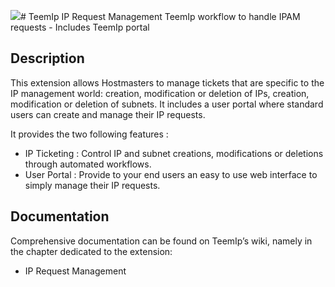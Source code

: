 <img src="https://wiki.teemip.net/lib/exe/fetch.php?media=extensions:classicon_iprequest.png"># TeemIp IP Request Management
TeemIp workflow to handle IPAM requests - Includes TeemIp portal


## Description

This extension allows Hostmasters to manage tickets that are specific to the IP management world: creation, modification or deletion of IPs, creation, modification or deletion of subnets. It includes a user portal where standard users can create and manage their IP requests.

It provides the two following features :

- IP Ticketing : Control IP and subnet creations, modifications or deletions through automated workflows.
- User Portal : Provide to your end users an easy to use web interface to simply manage their IP requests.


## Documentation

Comprehensive documentation can be found on TeemIp’s wiki, namely in the chapter dedicated to the extension:

- IP Request Management
